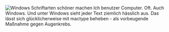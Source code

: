 ![Windows Schriftarten schöner machen](beautify-windows-fonts-with-mactype.png)
Ich benutzer Computer. Oft. Auch Windows. Und unter Windows sieht jeder Text ziemlich hässlich aus. Das lässt sich glücklicherweise mit mactype beheben - als vorbeugende Maßnahme gegen Augenkrebs.
